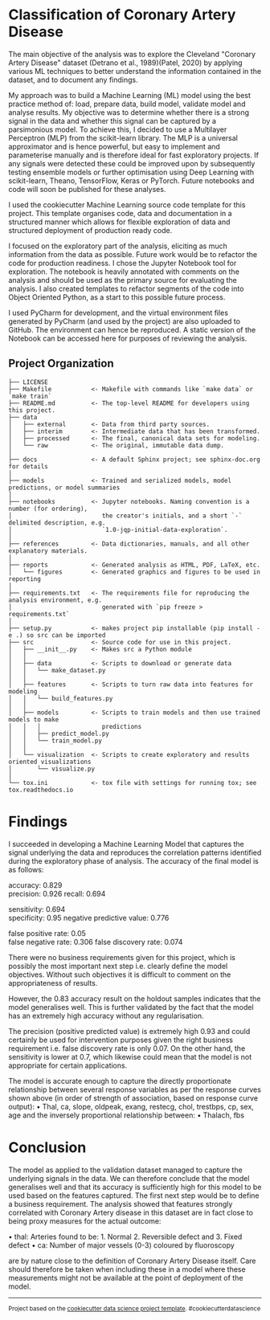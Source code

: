 Classification of Coronary Artery Disease
=========================================

The main objective of the analysis was to explore the Cleveland "Coronary Artery Disease" dataset (Detrano et al., 1989)(Patel, 2020) by applying various ML techniques to better understand the information contained in the dataset, and to document any findings. 

My approach was to build a Machine Learning (ML) model using the best practice method of: load, prepare data, build model, validate model and analyse results. My objective was to determine whether there is a strong signal in the data and whether this signal can be captured by a parsimonious model. To achieve this, I decided to use a Multilayer Perceptron (MLP) from the scikit-learn library. The MLP is a universal approximator and is hence powerful, but easy to implement and parameterise manually and is therefore ideal for fast exploratory projects. If any signals were detected these could be improved upon by subsequently testing ensemble models or further optimisation using Deep Learning with scikit-learn, Theano, TensorFlow, Keras or PyTorch. Future notebooks and code will soon be published for these analyses. 

I used the cookiecutter Machine Learning source code template for this project. This template organises code, data and documentation in a structured manner which allows for flexible exploration of data and structured deployment of production ready code.  

I focused on the exploratory part of the analysis, eliciting as much information from the data as possible. Future work would be to refactor the code for production readiness. I chose the Jupyter Notebook tool for exploration. The notebook is heavily annotated with comments on the analysis and should be used as the primary source for evaluating the analysis. I also created templates to refactor segments of the code into Object Oriented Python, as a start to this possible future process. 

I used PyCharm for development, and the virtual environment files generated by PyCharm (and used by the project) are also uploaded to GitHub. The environment can hence be reproduced. A static version of the Notebook can be accessed here for purposes of reviewing the analysis.  

Project Organization
------------

    ├── LICENSE
    ├── Makefile           <- Makefile with commands like `make data` or `make train`
    ├── README.md          <- The top-level README for developers using this project.
    ├── data
    │   ├── external       <- Data from third party sources.
    │   ├── interim        <- Intermediate data that has been transformed.
    │   ├── processed      <- The final, canonical data sets for modeling.
    │   └── raw            <- The original, immutable data dump.
    │
    ├── docs               <- A default Sphinx project; see sphinx-doc.org for details
    │
    ├── models             <- Trained and serialized models, model predictions, or model summaries
    │
    ├── notebooks          <- Jupyter notebooks. Naming convention is a number (for ordering),
    │                         the creator's initials, and a short `-` delimited description, e.g.
    │                         `1.0-jqp-initial-data-exploration`.
    │
    ├── references         <- Data dictionaries, manuals, and all other explanatory materials.
    │
    ├── reports            <- Generated analysis as HTML, PDF, LaTeX, etc.
    │   └── figures        <- Generated graphics and figures to be used in reporting
    │
    ├── requirements.txt   <- The requirements file for reproducing the analysis environment, e.g.
    │                         generated with `pip freeze > requirements.txt`
    │
    ├── setup.py           <- makes project pip installable (pip install -e .) so src can be imported
    ├── src                <- Source code for use in this project.
    │   ├── __init__.py    <- Makes src a Python module
    │   │
    │   ├── data           <- Scripts to download or generate data
    │   │   └── make_dataset.py
    │   │
    │   ├── features       <- Scripts to turn raw data into features for modeling
    │   │   └── build_features.py
    │   │
    │   ├── models         <- Scripts to train models and then use trained models to make
    │   │   │                 predictions
    │   │   ├── predict_model.py
    │   │   └── train_model.py
    │   │
    │   └── visualization  <- Scripts to create exploratory and results oriented visualizations
    │       └── visualize.py
    │
    └── tox.ini            <- tox file with settings for running tox; see tox.readthedocs.io

Findings
============
I succeeded in developing a Machine Learning Model that captures the signal underlying the data and reproduces the correlation patterns identified during the exploratory phase of analysis. The accuracy of the final model is as follows: 

accuracy:			0.829  
precision:			0.926 
recall:				0.694

sensitivity:			0.694  
specificity:			0.95 
negative predictive value:	0.776

false positive rate:		0.05  
false negative rate:		0.306 
false discovery rate:		0.074
 
There were no business requirements given for this project, which is possibly the most important next step i.e. clearly define the model objectives. Without such objectives it is difficult to comment on the appropriateness of results. 

However, the 0.83 accuracy result on the holdout samples indicates that the model generalises well. This is further validated by the fact that the model has an extremely high accuracy without any regularisation.
 
The precision (positive predicted value) is extremely high 0.93 and could certainly be used for intervention purposes given the right business requirement i.e. false discovery rate is only 0.07. On the other hand, the sensitivity is lower at 0.7, which likewise could mean that the model is not appropriate for certain applications.  
  
The model is accurate enough to capture the directly proportionate relationship between several response variables as per the response curves shown above (in order of strength of association, based on response curve output):
•	Thal, ca, slope, oldpeak, exang, restecg, chol, trestbps, cp, sex, age
and the inversely proportional relationship between:
•	Thalach, fbs

Conclusion
===========
The model as applied to the validation dataset managed to capture the underlying signals in the data. We can therefore conclude that the model generalises well and that its accuracy is sufficiently high for this model to be used based on the features captured. The first next step would be to define a business requirement. The analysis showed that features strongly correlated with Coronary Artery disease in this dataset are in fact close to being proxy measures for the actual outcome:
 
•	thal: Arteries found to be: 1. Normal 2. Reversible defect and 3. Fixed defect
•	ca: Number of major vessels (0-3) coloured by fluoroscopy

are by nature close to the definition of Coronary Artery Disease itself. Care should therefore be taken when including these in a model where these measurements might not be available at the point of deployment of the model. 


--------

<p><small>Project based on the <a target="_blank" href="https://drivendata.github.io/cookiecutter-data-science/">cookiecutter data science project template</a>. #cookiecutterdatascience</small></p>
